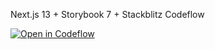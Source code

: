 Next.js 13 + Storybook 7 + Stackblitz Codeflow

[![Open in Codeflow](https://developer.stackblitz.com/img/open_in_codeflow.svg)](https://pr.new/jeremyfrank/welcome-next-storybook)
